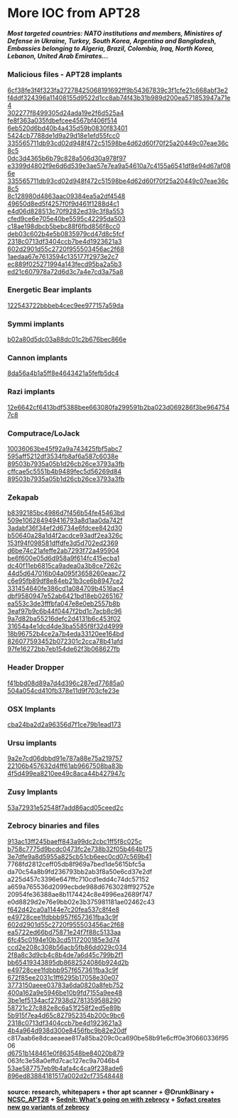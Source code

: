 # More IOC from APT28    

##### Most targeted countries: NATO institutions and members, Ministires of Defense in Ukraine, Turkey, South Korea, Argentina and Bangladesh, Embassies belonging to Algeria, Brazil, Colombia, Iraq, North Korea, Lebanon, United Arab Emirates...  

### Malicious files - APT28 implants

[6cf38fe3f4f323fa27278425068191692ff9b54367839c3f1cfe21c668abf3e2](https://www.virustotal.com/en/file/6cf38fe3f4f323fa27278425068191692ff9b54367839c3f1cfe21c668abf3e2/analysis/)  
[f4ddf324396a11408155d9522d1cc8ab74f43b31b989d200ea571853947a71e4](https://www.virustotal.com/en/file/f4ddf324396a11408155d9522d1cc8ab74f43b31b989d200ea571853947a71e4/analysis/)  
[302277f8499305d24ada19e2f6d525a4](https://www.virustotal.com/en/file/e8b930be7d67ea666846cdbba50a5f46eaccc99ee695a44a4a38b7e150786801/analysis/)  
[fe8f363a035fdbefcee4567bf406f514](https://www.virustotal.com/en/file/a37eda810ca92486bfb0e1f1b27adb7c9df57aafab686c000ae1d6ec5d6f6180/analysis/)  
[6eb520d6bd40b4a435d59b0830f83401](https://www.virustotal.com/en/file/a5742651c3dab8d6ed6f49c2f9fb3ee3bea5cd01c3ec8e73ff0a6f400e32faeb/analysis/)  
[5424cb7788de1d9a29d18e1efd55fcc0](https://www.virustotal.com/en/file/2d11e8d81bf776d668355ed15a596193d4bb10a42289ddb3223c1227b042d854/analysis/)  
[335565711db93cd02d948f472c51598be4d62d60f70f25a20449c07eae36c8c5](https://www.virustotal.com/en/file/335565711db93cd02d948f472c51598be4d62d60f70f25a20449c07eae36c8c5/analysis/)  
[0dc3d4365b6b79c828a506d30a978f97](https://www.virustotal.com/en/file/1628d33ce9a7a7134d7fb1873add3a355d7e054fb4ba17b21335a18151eed658/analysis/)  
[e3399d4802f9e6d6d539e3ae57e7ea9a54610a7c4155a6541df8e94d67af086e](https://www.virustotal.com/en/file/e3399d4802f9e6d6d539e3ae57e7ea9a54610a7c4155a6541df8e94d67af086e/analysis/)  
[335565711db93cd02d948f472c51598be4d62d60f70f25a20449c07eae36c8c5](https://www.virustotal.com/en/file/335565711db93cd02d948f472c51598be4d62d60f70f25a20449c07eae36c8c5/analysis/)  
[8c128980d4863aac09384ea5a2df4548](https://www.virustotal.com/#/file/f85e59ac7b168da0972227b9c6fd1e34e625a0746d10c5a08fb2c0518569b58e/detection)  
[49650d8ed5f4257f0f9d461f1288d4c1](https://www.virustotal.com/#/file/e4db5405ac7ab517d43722e1ca8d653ea4a32802bc8a5410d032275eedc7b7ee/detection)  
[e4d06d828513c70f9282ed39c3f8a553](https://www.virustotal.com/en/file/cf54b6c3fd2ec599083cd93cee74dbee9000c5179dfbdefda0bb6679b7f79905/analysis/)  
[cfed9ce6e705e40be5595c42295da503](https://www.virustotal.com/en/file/6c10c6480ab6539bfcea2eafa0b7984b41d57022df137614bda8006ee401db12/analysis/)  
[c18ae198dbcb5bebc88f6fbd856f8cc0](https://www.virustotal.com/es/file/a8f2cdaee06ac78758f6e84c19491621c9c0653b1802236129cd9a8aa3c75728/analysis/)  
[deb03c602b4e5b0835979cd47d8c5fcf](https://www.virustotal.com/es/file/4bcde28262922d221914a2433075c93a0fdce5f5c07e02f3fb0c23e137df934f/analysis/)  
[2318c0713df3404ccb7be4d1923621a3](https://www.virustotal.com/#/file/346e5dc097b8653842b5b4acfad21e223b7fca976fb82b8c10d9fa4f3747dfa0/detection)  
[602d2901d55c2720f955503456ac2f68](https://www.virustotal.com/#/file/93680d34d798a22c618c96dec724517829ec3aad71215213a2dcb1eb190ff9fa/detection)  
[1aedaa67e7613594c135177f2973e2c7](https://www.virustotal.com/#/file/cde4d79cb8e876a9c93730e5811ab8acca695fe4980d49bc0967cecf62a25510/detection)  
[ec889f025271994a143fecd95ba2a5b3](https://www.virustotal.com/#/file/47cc9708cff86676c45ddd3823eafc0fddedbdce00061c55538c49973c561fb7/detection)  
[ed21c607978a72d6d3c7a4e7cd3a75a8](https://www.virustotal.com/#/file/e2bea753318d715dfc2f186c49ae3e9c404d0f5df52e959ea546f78a3624bc3b/detection)  

### Energetic Bear implants
[122543722bbbeb4cec9ee977157a59da](https://www.virustotal.com/#/file/501addba8dca294be2ed39bffbd8927652672306e0c9181a7f9b7e66715aa626/detection)  


### Symmi implants
[b02a80d5dc03a88dc01c2b676bec866e](https://www.virustotal.com/#/file/1933ca999737790ba3c3cba7a158de9577f1823f0987ec5ee6ac0c037ef34b6c/detection)  

### Cannon implants
[8da56a4b1a5ff8e4643421a5fefb5dc4](https://www.virustotal.com/#/file/aeaca9985b50ebe1db0fcda9b3fbf02275d17737b748963b63c14da3e988d801/detection)  


### Razi implants
[12e6642cf6413bdf5388bee663080fa299591b2ba023d069286f3be9647547c8](https://www.virustotal.com/en/file/12e6642cf6413bdf5388bee663080fa299591b2ba023d069286f3be9647547c8/analysis/)  

### Computrace/LoJack
[10036063be45f92a9a743425fbf5abc7](https://www.virustotal.com/es/file/3f48dbbf86f29e01809550f4272a894ff4b09bd48b0637bd6745db84d2cec2b6/analysis/)  
[595aff5212df3534fb8af6a587c6038e](https://www.virustotal.com/es/file/dcbfd12321fa7c4fa9a72486ced578fdc00dcee79e6d95aa481791f044a55af3/analysis/)  
[89503b7935a05b1d26cb26ce3793a3fb](https://www.virustotal.com/en/file/6d626c7f661b8cc477569e8e89bfe578770fca332beefea1ee49c20def97226e/analysis/)  
[cffcae5c5551b4b9489fec5d56269d84](https://www.virustotal.com/en/file/aa5b25c969234e5c9a8e3aa7aefb9444f2cc95247b5b52ef83bf4a68032980ae/analysis/)  
[89503b7935a05b1d26cb26ce3793a3fb](https://www.virustotal.com/#/file/dea3a99388e9c962de9ea1008ff35bc2dc66f67a911451e7b501183e360bb95e/detection)  


### Zekapab 
[b8392185bc4986d7f456b54fe45463bd](https://www.virustotal.com/en/file/5ae9ad6d9bb2a25dc04c957ce0658b0aee7b1900af5f8b47f4d32cd4e7d29032/analysis/)  
[509e106284949416793a8d1aa0da742f](https://www.virustotal.com/en/file/cf0d23c3c9199559db93a1ec824d2d01822a06eecf6037fe941e9718299198ea/analysis/)  
[3adabf36f34ef2d6734e6fdcee842d30](https://www.virustotal.com/en/file/384c9a19dd6f0f73bee575e54801f9608883ae31db1b399a28b8cc5f7aa9a26c/analysis/)  
[b50640a28a1d4f2acdce93adf2ea326c](https://www.virustotal.com/en/file/2b19497db8cb05cd3d22996efe5af8eac0f2ea51e80f606b7b8a79dfaa2f58e2/analysis/)  
[153f94f098581dffdfe3d5d702ed2369](https://www.virustotal.com/en/file/f5c28f2089c1ac3cdc9d1bc01297838f663dfb0f2a4a2686edb47cc64ea60bb4/analysis/)  
[d6be74c21afeffe2ab7293f72a495904](https://www.virustotal.com/en/file/58d0154e0da852bd97378c796eb81940af4eeb28ee22f55caca65ab100b0f310/analysis/)  
[be6f600e05d6d958a9f614fc415ecba1](https://www.virustotal.com/en/file/a6576282d17cca390e35306a423dcb5ac9276c28eaba63f74001757edc3688df/analysis/)  
[dc40f11eb6815ca9adea0a3b8ce7262c](https://www.virustotal.com/en/file/87bffb0370c9e14ed5d01d6cc0747cb30a544a71345ea68ef235320378f582ef/analysis/)   
[44d5d647016b04a095f3658260eaac72](https://www.virustotal.com/en/file/15486216ab9c8b474fe8a773fc46bb37a19c6af47d5bd50f5670cd9950a7207c/analysis/)     
[c6e95fb89df8e84eb21b3ce6b8947ce2](https://www.virustotal.com/en/file/0320298eea0206b71d12f3a69730bbbec9768c5c323dfe131047f7ba4f4a8868/analysis/)    
[331454640fe386cd1a084709b4516ac4](https://www.virustotal.com/es/file/5223a45d8b08eb14e87a87edaa4b71593b4f9d2bdb6de1a5b6f3e77869eeca8a/analysis/)  
[dbf9580947e52ab6421bd18eb0265167](https://www.virustotal.com/#/file/57145990fc1a301f95a9041ba2654d6634a155a70fbeb050fe76920602dc52ba/detection)  
[ea553c3de3fffbfa047e8e0eb2557b8b](https://www.virustotal.com/#/file/e05de3e4a03369192856a167f2865eab3062a102b23bfdde5c0f622b39cd159a/detection)  
[3eaf97b9c6b44f0447f2bd1c7acb8c96](https://www.virustotal.com/#/file/65de07fc6b821d9fd3497cfa64212df2d39935dd515a86eda80d08086b183a3f/detection)  
[9a7d82ba55216defc2d4131b6c453f02](https://www.virustotal.com/#/file/8d10fd18de90829eccc33e79b92987bc33999403a1f7e2766903d21d38a247a9/detection)  
[31654a4e1dcd4de3ba5585f8f32d4999](https://www.virustotal.com/es/file/6d626c7f661b8cc477569e8e89bfe578770fca332beefea1ee49c20def97226e/analysis/)  
[18b96752b4ce2a7b4eda33120ee164bd](https://www.virustotal.com/es/file/6d626c7f661b8cc477569e8e89bfe578770fca332beefea1ee49c20def97226e/analysis/)  
[826077593452b072301c2cca78b41afd](https://www.virustotal.com/es/file/ef0960880479f4faf827bfc6b231268f3a67ffbcb6d8f0affd6eb092873d5ee8/analysis/)  
[97fe16272bb7eb154de62f3b068627fb](https://www.virustotal.com/es/file/523bce4195612d07d62f556204ba76a742beac76400a8de88b0395c7d0562cca/analysis/)


### Header Dropper
[f41bbd08d89a7d4d396c287ed77685a0](https://www.virustotal.com/en/file/e1a3a012b332f0728e11f7bbb7429dece387a1244b3daaee6da6b4407c48caf7/analysis/)  
[504a054cd410fb378e11d9f703cfe23e](https://www.virustotal.com/en/file/758f0e25dfd5c0349187359bb5e7456f70fac6e98794490884e6645fdd89321d/analysis/)  

### OSX Implants
[cba24ba2d2a96356d7f1ce79b1ead173](https://www.virustotal.com/en/file/60f9867805c5b3b670a3c2554e1863f1681b4e10b0cdc2118b829358c879b78d/analysis/)  

### Ursu implants
[9a2e7cd06dbbd91e787a88e75a219757](https://www.virustotal.com/en/file/ab0ab5573c71ce3803a9c766def6e1173243782c75bca7c2528fe549aa93e0b1/analysis/)   
[22106b457632d4ff61ab9667508ba83b](https://www.virustotal.com/en/file/f97f2985ff599e073156e37cbd34024067680072ac18f9d2040c64eedbe38e4f/analysis/)  
[4f5d499ea8210ee49c8aca44b427947c](https://www.virustotal.com/#/file/b9672f9d27fab5f4202da9e3c30fba0df5e0f7d46b44ecec1dac53023d47edff/detection)  


### Zusy Implants
[53a72931e52548f7add86acd05ceed2c](https://www.virustotal.com/en/file/688146426628260d32a6b4891d0900eab98c996e66018203d54270e2b76472b1/analysis/)  

### Zebrocy binaries and files
[913ac13ff245baeff843a99dc2cbc1ff5f8c025c](https://www.virustotal.com/es/file/a15a4e21fe3b06870d52f7383ef45e4ac0dde727b02b3d340f0ba6346b43add1/analysis/)  
[b758c7775d9bcdc0473fc2e738b32f05b464b175](https://www.virustotal.com/es/file/2b19497db8cb05cd3d22996efe5af8eac0f2ea51e80f606b7b8a79dfaa2f58e2/analysis/)  
[3e7dfe9a8d5955a825cb51cb6eec0cd07c569b41](https://www.virustotal.com/es/file/a6576282d17cca390e35306a423dcb5ac9276c28eaba63f74001757edc3688df/analysis/)  
7768fd2812ceff05db8f969a7bed1de5615bfc5a  
da70c54a8b9fd236793bb2ab3f8a50e6cd37e2df  
a225d457c3396e647ffc710cd1edd4c74dc57152  
a659a765536d2099ecbde988d6763028ff92752e  
20954fe36388ae8b1174424c8e4996ea2689f747  
e0d8829d2e76e9bb02e3b375981181ae02462c43  
[f642d42ca0a1144e7c20fea537c8f4e8](https://www.virustotal.com/#/file/c4525aca78aa3a32e037c3a3a4f3a9158274d71979638c009917d4b050fc9fa8/detection)  
[e49728cee1fdbbb957f657361fba3c9f](https://www.virustotal.com/#/file/b48b3d46ebfa6af8a25c007f77e6ed3c32fe4c6478311b8b0c7d6f4f8c82de76/detection)  
[602d2901d55c2720f955503456ac2f68](https://www.virustotal.com/#/file/93680d34d798a22c618c96dec724517829ec3aad71215213a2dcb1eb190ff9fa/detection)  
[ea5722ed66bd75871e24f7f88c5133aa](https://www.virustotal.com/#/file/c91843a69dcf3fdad0dac1b2f0139d1bb072787a1cfcf7b6e34a96bc3c081d65/detection)  
[6fc45c0194e10b3cd5117200185e3d74](https://www.virustotal.com/#/file/86bb3b00bcd4878b081e4e4f126bba321b81a17e544d54377a0f590f95209e46/detection)  
[ccd2e208c308b56acb5fb86dd029c034](https://www.virustotal.com/#/file/c20e5d56b35992fe74e92aebb09c40a9ec4f3d9b3c2a01efbe761fa7921dd97f/detection)  
[2f8a8c3d9cb4c8b4de7a6d45c799b2f1](https://www.virustotal.com/#/file/074a5836c5973bb53ab02c2bad66a4743b65c20fd6bf602cfaf09219f32d2426/detection)  
[bb65419343895db8682524086b924d2b](https://www.virustotal.com/#/file/d77eb89501b0a60322bc69692007b9b7f1b5a85541a2aaf21caf7baf0fe0049e/detection)  
[e49728cee1fdbbb957f657361fba3c9f](https://www.virustotal.com/#/file/b48b3d46ebfa6af8a25c007f77e6ed3c32fe4c6478311b8b0c7d6f4f8c82de76/detection)  
[672f85ee2031c1ff6295b17058e30e07](https://www.virustotal.com/#/file/15a866c3c18046022a810aa97eaf2e20f942b8293b9cb6b4d5fb7746242c25b7/detection)  
[3773150aeee03783a6da0820a8feb752](https://www.virustotal.com/#/file/50d610226aa646dd643fab350b48219626918305aaa86f9dbd356c78a19204cc/detection)  
[400a162a9e5946be10b9fd7155a9ee48](https://www.virustotal.com/#/file/de31a8a9110b32a82843e9216a3378cc1c5ea972a6bb2261ec111efb82f31e71/detection)  
[3be1ef5134acf27938d2781359588290](https://www.virustotal.com/#/file/daf990f0b6564c3ac87fa87e325e6ffc907ed43ae65a3f088a42b5b120612593/details)  
[58721c27c882e8c6a51f258f2ed5e89b](https://www.virustotal.com/#/file/308b41db9e3b332bb5b3e5ec633907761eac5082029b8b32e6b063b8c76b7365/detection)  
[5b915f7ea4d65c827952354b200c9bc6](https://www.virustotal.com/#/file/1ff4e56419ad1814726ca143fc256cca4c8588605536c48dd79cfed12cb0763a/detection)  
[2318c0713df3404ccb7be4d1923621a3](https://www.virustotal.com/#/file/346e5dc097b8653842b5b4acfad21e223b7fca976fb82b8c10d9fa4f3747dfa0/detection)  
[4b4a964d938d300e8456fbc9b82e20df](https://www.virustotal.com/#/file/07646dc0a8c8946bb78be9b96147d4327705c1a3c3bd3fbcedab32c43d914305/detection)  
c817aab6e8dcaeaeae817a85ba209c0ca690be58b91e6cff0e3f0660336f9506   
[d6751b148461e0f863548be84020b879](https://www.virustotal.com/gui/file/1aa4ad5a3f8929d61f559df656c84326d1fe0ca82a4be299fa758a26e14b1b27/detection)  
063fc3e58a0effd7cac127ec9a7046b4  
[53ae587757eb9b4afa4c4ca9f238ade6](https://www.virustotal.com/#/file/3c7fb61f0601f9facd3c2a1b319039a3fad6535b33359493b8a8a3f24dea00e3/detection)  
[896ed83884181517a002d2cf73548448](https://www.virustotal.com/#/file/4a4ccda8e1832c6dec2d4f4adbf6a087fab86b8c316719e5178c3cf9bef4e1ac/detection)  

#### source: research, whitepapers + thor apt scanner + @DrunkBinary + [NCSC_APT28](https://www.ncsc.gov.uk/content/files/protected_files/article_files/NCSC_APT28_Advisory.pdf) + [Sednit: What's going on with zebrocy](https://www.welivesecurity.com/2018/11/20/sednit-whats-going-zebrocy/) + [Sofact creates new go variants of zebrocy](https://unit42.paloaltonetworks.com/sofacy-creates-new-go-variant-of-zebrocy-tool/)

